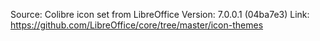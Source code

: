 Source: Colibre icon set from LibreOffice
Version: 7.0.0.1 (04ba7e3)
Link: https://github.com/LibreOffice/core/tree/master/icon-themes
